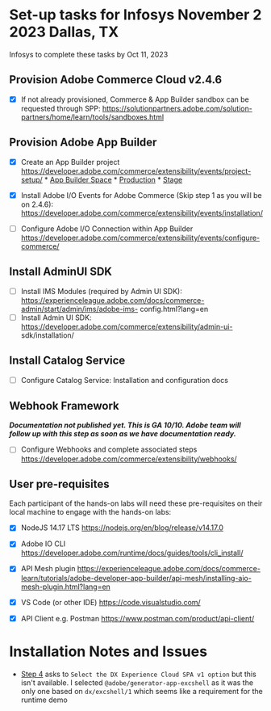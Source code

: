# Set-up tasks for Infosys November 2 2023 Dallas, TX

Infosys to complete these tasks by Oct 11, 2023

## Provision Adobe Commerce Cloud v2.4.6

- [x] If not already provisioned, Commerce &amp; App Builder sandbox can be requested through SPP:
https://solutionpartners.adobe.com/solution-partners/home/learn/tools/sandboxes.html

## Provision Adobe App Builder

- [x] Create an App Builder project https://developer.adobe.com/commerce/extensibility/events/project-setup/
        * [App Builder Space](https://developer.adobe.com/console/projects/51911/4566206088345069907/)
            * [Production](https://developer.adobe.com/console/projects/51911/4566206088345069907/workspaces/4566206088345079600/details)
            * [Stage](https://developer.adobe.com/console/projects/51911/4566206088345069907/workspaces/4566206088345079601/details)

- [x] Install Adobe I/O Events for Adobe Commerce (Skip step 1 as you will be on 2.4.6): https://developer.adobe.com/commerce/extensibility/events/installation/
- [ ] Configure Adobe I/O Connection within App Builder https://developer.adobe.com/commerce/extensibility/events/configure-commerce/

## Install AdminUI SDK
- [ ] Install IMS Modules (required by Admin UI SDK): https://experienceleague.adobe.com/docs/commerce-admin/start/admin/ims/adobe-ims-
config.html?lang=en
- [ ] Install Admin UI SDK: https://developer.adobe.com/commerce/extensibility/admin-ui-
sdk/installation/

## Install Catalog Service
- [ ] Configure Catalog Service: Installation and configuration docs

## Webhook Framework
___Documentation not published yet. This is GA 10/10. Adobe team will follow up with this step as soon as we have documentation ready.___

* [ ] Configure Webhooks and complete associated steps https://developer.adobe.com/commerce/extensibility/webhooks/


## User pre-requisites

Each participant of the hands-on labs will need these pre-requisites on their local machine to engage
with the hands-on labs:

- [x] NodeJS 14.17 LTS https://nodejs.org/en/blog/release/v14.17.0 
- [x] Adobe IO CLI https://developer.adobe.com/runtime/docs/guides/tools/cli_install/
- [x] API Mesh plugin https://experienceleague.adobe.com/docs/commerce-learn/tutorials/adobe-developer-app-builder/api-mesh/installing-aio-mesh-plugin.html?lang=en
- [x] VS Code (or other IDE) https://code.visualstudio.com/
- [x] API Client e.g. Postman https://www.postman.com/product/api-client/


# Installation Notes and Issues

* [Step 4](https://developer.adobe.com/commerce/extensibility/events/project-setup/) asks to `Select the DX Experience Cloud SPA v1 option` but this isn't available. I selected `@adobe/generator-app-excshell` as it was the only one based on `dx/excshell/1` which seems like a requirement for the runtime demo